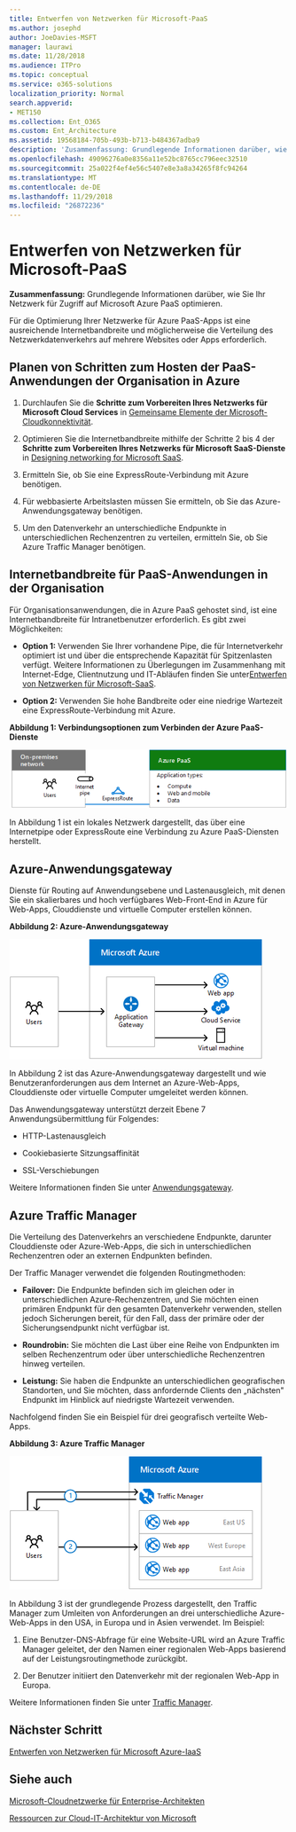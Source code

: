 ```yaml
---
title: Entwerfen von Netzwerken für Microsoft-PaaS
ms.author: josephd
author: JoeDavies-MSFT
manager: laurawi
ms.date: 11/28/2018
ms.audience: ITPro
ms.topic: conceptual
ms.service: o365-solutions
localization_priority: Normal
search.appverid:
- MET150
ms.collection: Ent_O365
ms.custom: Ent_Architecture
ms.assetid: 19568184-705b-493b-b713-b484367adba9
description: 'Zusammenfassung: Grundlegende Informationen darüber, wie Sie Ihr Netzwerk für Zugriff auf Microsoft Azure PaaS optimieren.'
ms.openlocfilehash: 49096276a0e8356a11e52bc8765cc796eec32510
ms.sourcegitcommit: 25a022f4ef4e56c5407e8e3a8a34265f8fc94264
ms.translationtype: MT
ms.contentlocale: de-DE
ms.lasthandoff: 11/29/2018
ms.locfileid: "26872236"
---
```

# <a name="designing-networking-for-microsoft-azure-paas"></a>Entwerfen von Netzwerken für Microsoft-PaaS

 **Zusammenfassung:** Grundlegende Informationen darüber, wie Sie Ihr Netzwerk für Zugriff auf Microsoft Azure PaaS optimieren.
  
Für die Optimierung Ihrer Netzwerke für Azure PaaS-Apps ist eine ausreichende Internetbandbreite und möglicherweise die Verteilung des Netzwerkdatenverkehrs auf mehrere Websites oder Apps erforderlich.
  
## <a name="planning-steps-for-hosting-organization-paas-applications-in-azure"></a>Planen von Schritten zum Hosten der PaaS-Anwendungen der Organisation in Azure

1. Durchlaufen Sie die **Schritte zum Vorbereiten Ihres Netzwerks für Microsoft Cloud Services** in [Gemeinsame Elemente der Microsoft-Cloudkonnektivität](common-elements-of-microsoft-cloud-connectivity.md).
    
2. Optimieren Sie die Internetbandbreite mithilfe der Schritte 2 bis 4 der **Schritte zum Vorbereiten Ihres Netzwerks für Microsoft SaaS-Dienste** in [Designing networking for Microsoft SaaS](designing-networking-for-microsoft-saas.md).
    
3. Ermitteln Sie, ob Sie eine ExpressRoute-Verbindung mit Azure benötigen.
    
4. Für webbasierte Arbeitslasten müssen Sie ermitteln, ob Sie das Azure-Anwendungsgateway benötigen.
    
5. Um den Datenverkehr an unterschiedliche Endpunkte in unterschiedlichen Rechenzentren zu verteilen, ermitteln Sie, ob Sie Azure Traffic Manager benötigen.
    
## <a name="internet-bandwidth-for-organization-paas-applications"></a>Internetbandbreite für PaaS-Anwendungen in der Organisation

Für Organisationsanwendungen, die in Azure PaaS gehostet sind, ist eine Internetbandbreite für Intranetbenutzer erforderlich. Es gibt zwei Möglichkeiten:
  
- **Option 1:** Verwenden Sie Ihrer vorhandene Pipe, die für Internetverkehr optimiert ist und über die entsprechende Kapazität für Spitzenlasten verfügt. Weitere Informationen zu Überlegungen im Zusammenhang mit Internet-Edge, Clientnutzung und IT-Abläufen finden Sie unter[Entwerfen von Netzwerken für Microsoft-SaaS](designing-networking-for-microsoft-saas.md).
    
- **Option 2:** Verwenden Sie hohe Bandbreite oder eine niedrige Wartezeit eine ExpressRoute-Verbindung mit Azure.
    
**Abbildung 1: Verbindungsoptionen zum Verbinden der Azure PaaS-Dienste**

![Abbildung 1: Verbindungsoptionen für Azure PaaS-Dienste](media/Network-Poster/PaaS1.png)
  
In Abbildung 1 ist ein lokales Netzwerk dargestellt, das über eine Internetpipe oder ExpressRoute eine Verbindung zu Azure PaaS-Diensten herstellt.
  
## <a name="azure-application-gateway"></a>Azure-Anwendungsgateway

Dienste für Routing auf Anwendungsebene und Lastenausgleich, mit denen Sie ein skalierbares und hoch verfügbares Web-Front-End in Azure für Web-Apps, Clouddienste und virtuelle Computer erstellen können. 
  
**Abbildung 2: Azure-Anwendungsgateway**

![Abbildung 2: Azure-Anwendungsgatewaydienst](media/Network-Poster/PaaS2.png)
  
In Abbildung 2 ist das Azure-Anwendungsgateway dargestellt und wie Benutzeranforderungen aus dem Internet an Azure-Web-Apps, Clouddienste oder virtuelle Computer umgeleitet werden können.
  
Das Anwendungsgateway unterstützt derzeit Ebene 7 Anwendungsübermittlung für Folgendes:
  
- HTTP-Lastenausgleich
    
- Cookiebasierte Sitzungsaffinität
    
- SSL-Verschiebungen
    
Weitere Informationen finden Sie unter [Anwendungsgateway](https://docs.microsoft.com/azure/application-gateway/application-gateway-introduction).
  
## <a name="azure-traffic-manager"></a>Azure Traffic Manager

Die Verteilung des Datenverkehrs an verschiedene Endpunkte, darunter Clouddienste oder Azure-Web-Apps, die sich in unterschiedlichen Rechenzentren oder an externen Endpunkten befinden.
  
Der Traffic Manager verwendet die folgenden Routingmethoden:
  
- **Failover:** Die Endpunkte befinden sich im gleichen oder in unterschiedlichen Azure-Rechenzentren, und Sie möchten einen primären Endpunkt für den gesamten Datenverkehr verwenden, stellen jedoch Sicherungen bereit, für den Fall, dass der primäre oder der Sicherungsendpunkt nicht verfügbar ist.
    
- **Roundrobin:** Sie möchten die Last über eine Reihe von Endpunkten im selben Rechenzentrum oder über unterschiedliche Rechenzentren hinweg verteilen.
    
- **Leistung:** Sie haben die Endpunkte an unterschiedlichen geografischen Standorten, und Sie möchten, dass anfordernde Clients den „nächsten" Endpunkt im Hinblick auf niedrigste Wartezeit verwenden.
    
Nachfolgend finden Sie ein Beispiel für drei geografisch verteilte Web-Apps.
  
**Abbildung 3: Azure Traffic Manager**

![Abbildung 3: Azure Traffic Manager](media/Network-Poster/PaaS3.png)
  
In Abbildung 3 ist der grundlegende Prozess dargestellt, den Traffic Manager zum Umleiten von Anforderungen an drei unterschiedliche Azure-Web-Apps in den USA, in Europa und in Asien verwendet. Im Beispiel:
  
1. Eine Benutzer-DNS-Abfrage für eine Website-URL wird an Azure Traffic Manager geleitet, der den Namen einer regionalen Web-Apps basierend auf der Leistungsroutingmethode zurückgibt.
    
2. Der Benutzer initiiert den Datenverkehr mit der regionalen Web-App in Europa.
    
Weitere Informationen finden Sie unter [Traffic Manager](https://docs.microsoft.com/azure/traffic-manager/traffic-manager-overview).

## <a name="next-step"></a>Nächster Schritt

[Entwerfen von Netzwerken für Microsoft Azure-IaaS](designing-networking-for-microsoft-azure-iaas.md)
 
## <a name="see-also"></a>Siehe auch

[Microsoft-Cloudnetzwerke für Enterprise-Architekten](microsoft-cloud-networking-for-enterprise-architects.md)
  
[Ressourcen zur Cloud-IT-Architektur von Microsoft](microsoft-cloud-it-architecture-resources.md)

